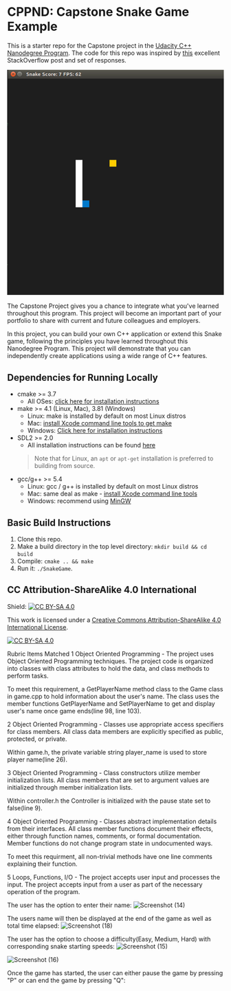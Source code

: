 # CPPND: Capstone Snake Game Example

This is a starter repo for the Capstone project in the [Udacity C++ Nanodegree Program](https://www.udacity.com/course/c-plus-plus-nanodegree--nd213). The code for this repo was inspired by [this](https://codereview.stackexchange.com/questions/212296/snake-game-in-c-with-sdl) excellent StackOverflow post and set of responses.

<img src="snake_game.gif"/>

The Capstone Project gives you a chance to integrate what you've learned throughout this program. This project will become an important part of your portfolio to share with current and future colleagues and employers.

In this project, you can build your own C++ application or extend this Snake game, following the principles you have learned throughout this Nanodegree Program. This project will demonstrate that you can independently create applications using a wide range of C++ features.

## Dependencies for Running Locally
* cmake >= 3.7
  * All OSes: [click here for installation instructions](https://cmake.org/install/)
* make >= 4.1 (Linux, Mac), 3.81 (Windows)
  * Linux: make is installed by default on most Linux distros
  * Mac: [install Xcode command line tools to get make](https://developer.apple.com/xcode/features/)
  * Windows: [Click here for installation instructions](http://gnuwin32.sourceforge.net/packages/make.htm)
* SDL2 >= 2.0
  * All installation instructions can be found [here](https://wiki.libsdl.org/Installation)
  >Note that for Linux, an `apt` or `apt-get` installation is preferred to building from source. 
* gcc/g++ >= 5.4
  * Linux: gcc / g++ is installed by default on most Linux distros
  * Mac: same deal as make - [install Xcode command line tools](https://developer.apple.com/xcode/features/)
  * Windows: recommend using [MinGW](http://www.mingw.org/)

## Basic Build Instructions

1. Clone this repo.
2. Make a build directory in the top level directory: `mkdir build && cd build`
3. Compile: `cmake .. && make`
4. Run it: `./SnakeGame`.


## CC Attribution-ShareAlike 4.0 International


Shield: [![CC BY-SA 4.0][cc-by-sa-shield]][cc-by-sa]

This work is licensed under a
[Creative Commons Attribution-ShareAlike 4.0 International License][cc-by-sa].

[![CC BY-SA 4.0][cc-by-sa-image]][cc-by-sa]

[cc-by-sa]: http://creativecommons.org/licenses/by-sa/4.0/
[cc-by-sa-image]: https://licensebuttons.net/l/by-sa/4.0/88x31.png
[cc-by-sa-shield]: https://img.shields.io/badge/License-CC%20BY--SA%204.0-lightgrey.svg

Rubric Items Matched
1
Object Oriented Programming - The project uses Object Oriented Programming techniques.
The project code is organized into classes with class attributes to hold the data, and class methods to perform tasks.

To meet this requirement, a GetPlayerName method class to the Game class in game.cpp to hold information about the user's name. The class uses the member functions GetPlayerName and SetPlayerName to get and display user's name once game ends(line 98, line 103).

2
Object Oriented Programming - Classes use appropriate access specifiers for class members.
All class data members are explicitly specified as public, protected, or private.

Within game.h, the private variable string player_name is used to store player name(line 26).

3
Object Oriented Programming - Class constructors utilize member initialization lists.
All class members that are set to argument values are initialized through member initialization lists.

Within controller.h the Controller is initialized with the pause state set to false(line 9).

4
Object Oriented Programming - Classes abstract implementation details from their interfaces.
All class member functions document their effects, either through function names, comments, or formal documentation. Member functions do not change program state in undocumented ways.

To meet this requirment, all non-trivial methods have one line comments explaining their function.

5
Loops, Functions, I/O - The project accepts user input and processes the input.
The project accepts input from a user as part of the necessary operation of the program.

The user has the option to enter their name:
![Screenshot (14)](https://user-images.githubusercontent.com/60715092/149426850-050a5039-c597-4e5a-a232-205469468527.png)


The users name will then be displayed at the end of the game as well as total time elapsed:
![Screenshot (18)](https://user-images.githubusercontent.com/60715092/149426859-355e48cc-7f43-4752-9382-f9a2a5b6fcff.png)


The user has the option to choose a difficulty(Easy, Medium, Hard) with corresponding snake starting speeds:
![Screenshot (15)](https://user-images.githubusercontent.com/60715092/149426877-6c3e16ca-a9e0-4515-b2bb-097b99396144.png)

![Screenshot (16)](https://user-images.githubusercontent.com/60715092/149426889-16046cdd-7a9e-4b3c-95a4-9542b65c190d.png)

Once the game has started, the user can either pause the game by pressing "P" or can end the game by pressing "Q":
